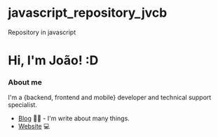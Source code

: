 # javascript_repository_jvcb
Repository in javascript


# Hi, I'm João! :D

### About me
I'm a {backend, frontend and mobile} developer and technical support specialist.

- [Blog](https://jvcbcarvalho.wixsite.com/website) ✍🏼 - I'm write about many things.
- [Website](https://www.linkedin.com/in/jo%C3%A3o-vitor-carvalho-barros-7500a9222/) 💻 
